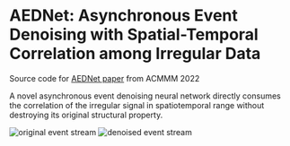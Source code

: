 # AEDNet: Asynchronous Event Denoising with Spatial-Temporal Correlation among Irregular Data
Source code for [AEDNet paper](https://dl.acm.org/doi/10.1145/3503161.3548048) from ACMMM 2022

A novel asynchronous event denoising neural network directly consumes the correlation of the irregular signal in spatiotemporal range without destroying its original structural property.

![original event stream](https://drive.google.com/file/d/1WkINcMk1VzVyQX09YU3UtrFLVaBw1_ip/view?usp=sharing) ![denoised event stream](https://drive.google.com/file/d/19BQa1Gy0CoGtnHKksmHplnPQz1PHLDVP/view?usp=sharing)
